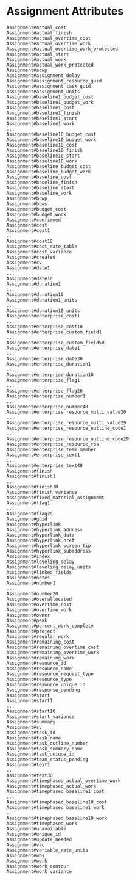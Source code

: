 # Assignment Attributes

	Assignment#actual_cost
	Assignment#actual_finish
	Assignment#actual_overtime_cost
	Assignment#actual_overtime_work
	Assignment#actual_overtime_work_protected
	Assignment#actual_start
	Assignment#actual_work
	Assignment#actual_work_protected
	Assignment#acwp
	Assignment#assignment_delay
	Assignment#assignment_resource_guid
	Assignment#assignment_task_guid
	Assignment#assignment_units
	Assignment#baseline1_budget_cost
	Assignment#baseline1_budget_work
	Assignment#baseline1_cost
	Assignment#baseline1_finish
	Assignment#baseline1_start
	Assignment#baseline1_work
	...	
	Assignment#baseline10_budget_cost
	Assignment#baseline10_budget_work
	Assignment#baseline10_cost
	Assignment#baseline10_finish
	Assignment#baseline10_start
	Assignment#baseline10_work
	Assignment#baseline_budget_cost
	Assignment#baseline_budget_work
	Assignment#baseline_cost
	Assignment#baseline_finish
	Assignment#baseline_start
	Assignment#baseline_work
	Assignment#bcwp
	Assignment#bcws
	Assignment#budget_cost
	Assignment#budget_work
	Assignment#confirmed
	Assignment#cost
	Assignment#cost1
	...
	Assignment#cost10
	Assignment#cost_rate_table
	Assignment#cost_variance
	Assignment#created
	Assignment#cv
	Assignment#date1
	...
	Assignment#date10
	Assignment#duration1
	...
	Assignment#duration10
	Assignment#duration1_units
	...
	Assignment#duration10_units
	Assignment#enterprise_cost1
	...
	Assignment#enterprise_cost10
	Assignment#enterprise_custom_field1
	...
	Assignment#enterprise_custom_field50
	Assignment#enterprise_date1
	...
	Assignment#enterprise_date30
	Assignment#enterprise_duration1
	...
	Assignment#enterprise_duration10
	Assignment#enterprise_flag1
	...
	Assignment#enterprise_flag20
	Assignment#enterprise_number1
	...
	Assignment#enterprise_number40
	Assignment#enterprise_resource_multi_value20
	...
	Assignment#enterprise_resource_multi_value29
	Assignment#enterprise_resource_outline_code1
	...
	Assignment#enterprise_resource_outline_code29
	Assignment#enterprise_resource_rbs
	Assignment#enterprise_team_member
	Assignment#enterprise_text1
	...
	Assignment#enterprise_text40
	Assignment#finish
	Assignment#finish1
	...
	Assignment#finish10
	Assignment#finish_variance
	Assignment#fixed_material_assignment
	Assignment#flag1
	...
	Assignment#flag20
	Assignment#guid
	Assignment#hyperlink
	Assignment#hyperlink_address
	Assignment#hyperlink_data
	Assignment#hyperlink_href
	Assignment#hyperlink_screen_tip
	Assignment#hyperlink_subaddress
	Assignment#index
	Assignment#leveling_delay
	Assignment#leveling_delay_units
	Assignment#linked_fields
	Assignment#notes
	Assignment#number1
	...
	Assignment#number20
	Assignment#overallocated
	Assignment#overtime_cost
	Assignment#overtime_work
	Assignment#owner
	Assignment#peak
	Assignment#percent_work_complete
	Assignment#project
	Assignment#regular_work
	Assignment#remaining_cost
	Assignment#remaining_overtime_cost
	Assignment#remaining_overtime_work
	Assignment#remaining_work
	Assignment#resource_id
	Assignment#resource_name
	Assignment#resource_request_type
	Assignment#resource_type
	Assignment#resource_unique_id
	Assignment#response_pending
	Assignment#start
	Assignment#start1
	...
	Assignment#start10
	Assignment#start_variance
	Assignment#summary
	Assignment#sv
	Assignment#task_id
	Assignment#task_name
	Assignment#task_outline_number
	Assignment#task_summary_name
	Assignment#task_unique_id
	Assignment#team_status_pending
	Assignment#text1
	...
	Assignment#text30
	Assignment#timephased_actual_overtime_work
	Assignment#timephased_actual_work
	Assignment#timephased_baseline1_cost
	...
	Assignment#timephased_baseline10_cost
	Assignment#timephased_baseline1_work
	...
	Assignment#timephased_baseline10_work
	Assignment#timephased_work
	Assignment#unavailable
	Assignment#unique_id
	Assignment#update_needed
	Assignment#vac
	Assignment#variable_rate_units
	Assignment#wbs
	Assignment#work
	Assignment#work_contour
	Assignment#work_variance

